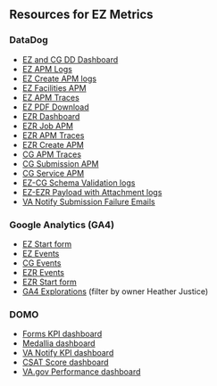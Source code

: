 ## Resources for EZ Metrics
### DataDog
- [EZ and CG DD Dashboard](https://vagov.ddog-gov.com/dashboard/p5g-fys-epz/1010-health-apps?from_ts=1689364959316&to_ts=1689368559316&live=true)
- [EZ APM Logs](https://vagov.ddog-gov.com/apm/traces?query=%40_top_level%3A1%20env%3Aeks-prod%20service%3Ahealthcare-application%20-status%3Aok%20&cols=core_service%2Ccore_resource_name%2Clog_duration%2Clog_http.method%2Clog_http.status_code&fromUser=false&historicalData=true&messageDisplay=inline&query_translation_version=v0&sort=desc&spanType=service-entry&traceQuery=&view=spans&start=1712612790528&end=1713822390528&paused=false)
- [EZ Create APM logs](https://vagov.ddog-gov.com/apm/traces?query=%40_top_level%3A1%20env%3Aeks-prod%20resource_name%3A%22V0%3A%3AHealthCareApplicationsController%23create%22%20-status%3Aok%20&agg_m=count&agg_m_source=base&agg_t=count&cols=core_service%2Ccore_resource_name%2Clog_duration%2Clog_http.method%2Clog_http.status_code&fromUser=false&historicalData=true&messageDisplay=inline&query_translation_version=v0&sort=desc&spanType=service-entry&traceQuery=&view=spans&start=1712704149934&end=1713913749934&paused=false)
- [EZ Facilities APM](https://vagov.ddog-gov.com/apm/traces?query=%40_top_level%3A1%20env%3A%2A%20env%3Aeks-prod%20service%3Ahealthcare-application%20status%3Aerror%20-resource_name%3A%28%22V0%3A%3AHealthCareApplicationsController%23rating_info%22%20OR%20%22V0%3A%3AHealthCareApplicationsController%23create%22%20OR%20%22V0%3A%3AHealthCareApplicationsController%23enrollment_status%22%29&agg_m=count&agg_m_source=base&agg_t=count&cols=service%2Cresource_name%2C%40duration%2C%40http.method%2C%40http.status_code%2C%40_span.count%2C%40_duration.by_service&fromUser=true&graphType=service_map&historicalData=true&query_translation_version=v0&saved-view-id=1577&shouldShowLegend=true&spanType=service-entry&spanViewType=logs&storage=hot&view=spans&viz=stream&start=1727755200000&end=1733927602377&paused=true)
- [EZ APM Traces](https://vagov.ddog-gov.com/apm/traces?query=%40_top_level%3A1%20env%3Aeks-prod%20-status%3Aok%20resource_name%3A%22HCA%3A%3ASubmissionJob%22%20&cols=service%2Cresource_name%2C%40duration%2C%40http.method%2C%40http.status_code%2C%40_span.count%2C%40_duration.by_service&fromUser=false&historicalData=true&query_translation_version=v0&saved-view-id=1736&spanType=service-entry&traceQuery=&view=spans&viz=stream&start=1710341392542&end=1710427792542&paused=false)
- [EZ PDF Download](https://vagov.ddog-gov.com/apm/resource/healthcare-application/rack.request/fed2018843dbdd46?query=env%3Aeks-prod%20operation_name%3Arack.request%20resource_name%3A%22V0%3A%3AHealthCareApplicationsController%23download_pdf%22%20service%3Ahealthcare-application&env=eks-prod&fromUser=false&start=1746528453520&end=1746542853520&paused=false)
- [EZR Dashboard](https://vagov.ddog-gov.com/dashboard/kjp-9wp-u47/10-10ezr?refresh_mode=sliding&from_ts=1698757876568&to_ts=1698761476568&live=true)
- [EZR Job APM](https://vagov.ddog-gov.com/apm/traces?query=env%3Aeks-prod%20operation_name%3Asidekiq.job%20service%3Avets-api-sidekiq%20resource_name%3A%22HCA%3A%3AEzrSubmissionJob%22%20&agg_m=count&agg_m_source=base&agg_t=count&cols=core_service%2Ccore_resource_name%2Clog_duration%2Clog_http.method%2Clog_http.status_code&fromUser=false&graphType=flamegraph&historicalData=true&messageDisplay=inline&query_translation_version=v0&refresh_mode=sliding&shouldShowLegend=true&sort=time&spanType=all&spanViewType=errors&view=spans&start=1723576924341&end=1723580524341&paused=false)
- [EZR APM Traces](https://vagov.ddog-gov.com/apm/traces?query=%40_top_level%3A1%20env%3Aeks-prod%20service%3Ahealth-information-update%20-status%3Aok&agg_m=count&agg_m_source=base&agg_t=count&cols=core_service%2Ccore_resource_name%2Clog_duration%2Clog_http.method%2Clog_http.status_code&fromUser=false&graphType=flamegraph&historicalData=true&messageDisplay=inline&query_translation_version=v0&shouldShowLegend=true&sort=time&spanType=service-entry&traceQuery=&view=spans&start=1720126160146&end=1721335760146&paused=false)
- [EZR Create APM](https://vagov.ddog-gov.com/apm/resource/health-information-update/rack.request/b3dd8934d6edf9d3?query=env%3Aeks-prod%20operation_name%3Arack.request%20service%3Ahealth-information-update&env=eks-prod&graphType=flamegraph&shouldShowLegend=true&sort=time&spanViewType=metadata&topGraphs=latency%3Alatency%2Chits%3Acount%2Cerrors%3Acount%2CbreakdownAs%3Apercentage&traces=qson%3A%28data%3A%28%29%2Cversion%3A%210%29&view=spans&start=1703116031187&end=1703139202364&paused=true)
- [CG APM Traces](https://vagov.ddog-gov.com/apm/traces?query=%40_top_level%3A1%20env%3Aeks-prod%20service%3Acaregiver-application%20-status%3Aok&cols=core_service%2Ccore_resource_name%2Clog_duration%2Clog_http.method%2Clog_http.status_code&fromUser=false&historicalData=true&messageDisplay=inline&query_translation_version=v0&sort=desc&spanType=service-entry&traceQuery=&view=spans&start=1711464472416&end=1712674072416&paused=false)
- [CG Submission APM](https://vagov.ddog-gov.com/apm/traces?query=env%3Aeks-prod%20-status%3Aok%20resource_name%3A%22Form1010cg%3A%3ASubmissionJob%22%20&agg_m=count&agg_m_source=base&agg_t=count&cols=core_service%2Ccore_resource_name%2Clog_duration%2Clog_http.method%2Clog_http.status_code&fromUser=true&graphType=flamegraph&historicalData=true&messageDisplay=inline&query_translation_version=v0&shouldShowLegend=true&sort=time&spanType=all&spanViewType=errors&storage=hot&view=spans&start=1725281423104&end=1725886223104&paused=false)
- [CG Service APM](https://vagov.ddog-gov.com/apm/entity/service%3Acaregiver-application?dependencyMap=qson%3A%28data%3A%28telemetrySelection%3Aall_sources%29%2Cversion%3A%210%29&deployments=qson%3A%28data%3A%28hits%3A%28selected%3Aversion_count%29%2Cerrors%3A%28selected%3Aversion_count%29%2Clatency%3A%28selected%3Ap95%29%2CtopN%3A%215%29%2Cversion%3A%210%29&env=eks-prod&errors=qson%3A%28data%3A%28issueSort%3AFIRST_SEEN%29%2Cversion%3A%210%29&fromUser=false&groupMapByOperation=null&infrastructure=qson%3A%28data%3A%28viewType%3Apods%29%2Cversion%3A%210%29&logs=qson%3A%28data%3A%28indexes%3A%5B%5D%29%2Cversion%3A%210%29&operationName=rack.request&panels=qson%3A%28data%3A%28%29%2Cversion%3A%210%29&resources=qson%3A%28data%3A%28visible%3A%21t%2Chits%3A%28selected%3Atotal%29%2Cerrors%3A%28selected%3Atotal%29%2Clatency%3A%28selected%3Ap95%29%2CtopN%3A%215%29%2Cversion%3A%211%29&start=1737730328255&end=1737744728255&paused=false)
- [EZ-CG Schema Validation logs](https://vagov.ddog-gov.com/logs?query=env%3A%22eks-prod%22%20service%3Avets-api%20%40message_content%3A%2A%22Form%20validation%20in%22%2A&agg_m=count&agg_m_source=base&agg_t=count&cols=host%2Cservice&fromUser=true&messageDisplay=inline&refresh_mode=sliding&source=monitor_notif&storage=hot&stream_sort=desc&viz=stream&from_ts=1737664958446&to_ts=1738269758446&live=true)
- [EZ-EZR Payload with Attachment logs](https://vagov.ddog-gov.com/logs?query=env%3A%22eks-prod%22%20service%3Avets-api%20%40message_content%3A%2A%22Payload%20for%20submitted%22%2A&agg_m=count&agg_m_source=base&agg_t=count&cols=host%2Cservice&fromUser=true&messageDisplay=inline&refresh_mode=sliding&source=monitor_notif&storage=hot&stream_sort=desc&viz=stream&from_ts=1739466620077&to_ts=1739481020077&live=true)
- [VA Notify Submission Failure Emails](https://vagov.ddog-gov.com/metric/explorer?fromUser=false&start=1721323274885&end=1721409674885&paused=false#N4Ig7glgJg5gpgFxALlAGwIYE8D2BXJVEADxQEYAaELcqyKBAC1pEbghkcLIF8qo4AMwgA7CAgg4RKUAiwAHOChASAtnADOcAE4RNIKtrgBHPJoQaUAbVBGN8qVoD6gnNtUZCKiOq279VKY6epbINiAiGOrKQdpYZAYgUJ4YThr42gDGSsgg6gi6mZaBZnHKGABuMMgViBpOGPIQAHQaCJ4aUM2NEE5kAAwDcABeaXgARqoQGhqSIi4YEGh4Rk5wHktpcCIIwABUPN31mfg7ABQAlCA8ALpUru54mKHhD6pPGDGl8dd3IG1YNA5UDyDBAhAIHJJHAwJyZZ6zTKJNCiOBOOSKZTpFFQZGopz0JjKERuDxoa78abyTBYdEKKHjDDaSy3Hh8f7U8QAYSkwhgKBETzQPCAA)

### Google Analytics (GA4)
- [EZ Start form](https://analytics.google.com/analytics/web/#/analysis/p419143770/edit/dwxhetVwQr2pSXRr341_Ow)
- [EZ Events](https://analytics.google.com/analytics/web/#/analysis/p419143770/edit/7yD42qmORqO0iVldCEuWdQ)
- [CG Events](https://analytics.google.com/analytics/web/#/analysis/p419143770/edit/ffeHfxucSzypFvNDaGArbw)
- [EZR Events](https://analytics.google.com/analytics/web/#/analysis/p419143770/edit/B1BuF9JgTgCgLV3cx4EB4Q)
- [EZR Start form](https://analytics.google.com/analytics/web/#/analysis/p419143770/edit/ejYeYXxMRViT5UJzSEafaQ)
- [GA4 Explorations](https://analytics.google.com/analytics/web/#/analysis/p419143770) (filter by owner Heather Justice)

### DOMO
- [Forms KPI dashboard](https://va-gov.domo.com/page/447193050)
- [Medallia dashboard](https://va-gov.domo.com/page/1030131175)
- [VA Notify KPI dashboard](https://va-gov.domo.com/page/2040841289?userId=228456075)
- [CSAT Score dashboard](https://va-gov.domo.com/page/1545882322)
- [VA.gov Performance dashboard](https://www.va.gov/performance-dashboard/)
